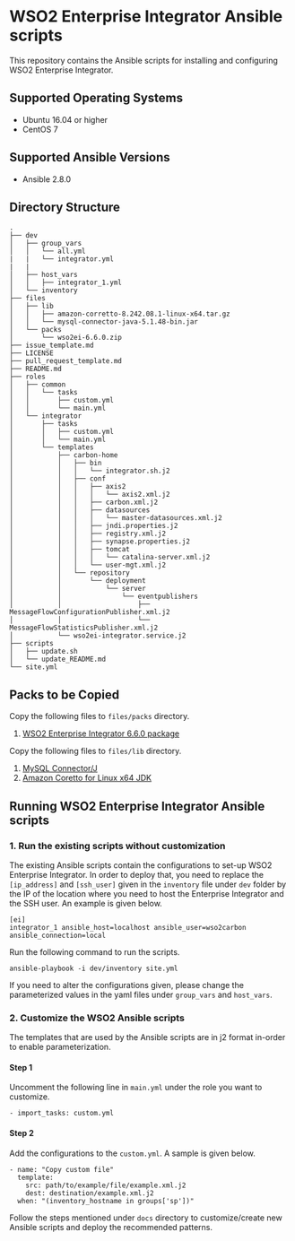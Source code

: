 # WSO2 Enterprise Integrator Ansible scripts

This repository contains the Ansible scripts for installing and configuring WSO2 Enterprise Integrator.

## Supported Operating Systems
- Ubuntu 16.04 or higher
- CentOS 7

## Supported Ansible Versions

- Ansible 2.8.0

## Directory Structure
```
.
├── dev
│   ├── group_vars
│   │   └── all.yml
|   |   └── integrator.yml
|   |
│   ├── host_vars
│   │   ├── integrator_1.yml
│   └── inventory
├── files
│   ├── lib
│   │   ├── amazon-corretto-8.242.08.1-linux-x64.tar.gz
│   │   └── mysql-connector-java-5.1.48-bin.jar
│   └── packs
│       └── wso2ei-6.6.0.zip
├── issue_template.md
├── LICENSE
├── pull_request_template.md
├── README.md
├── roles
│   ├── common
│   │   └── tasks
│   │       ├── custom.yml
│   │       └── main.yml
│   └── integrator
│       ├── tasks
│       │   ├── custom.yml
│       │   └── main.yml
│       └── templates
│           ├── carbon-home
│           │   ├── bin
│           │   │   └── integrator.sh.j2
│           │   ├── conf
│           │   │   ├── axis2
│           │   │   │   └── axis2.xml.j2
│           │   │   ├── carbon.xml.j2
│           │   │   ├── datasources
│           │   │   │   └── master-datasources.xml.j2
│           │   │   ├── jndi.properties.j2
│           │   │   ├── registry.xml.j2
│           │   │   ├── synapse.properties.j2
│           │   │   ├── tomcat
│           │   │   │   └── catalina-server.xml.j2
│           │   │   └── user-mgt.xml.j2
│           │   └── repository
│           │       └── deployment
│           │           └── server
│           │               └── eventpublishers
│           │                   ├── MessageFlowConfigurationPublisher.xml.j2
│           │                   └── MessageFlowStatisticsPublisher.xml.j2
│           └── wso2ei-integrator.service.j2
├── scripts
│   ├── update.sh
│   └── update_README.md
└── site.yml
```

## Packs to be Copied

Copy the following files to `files/packs` directory.

1. [WSO2 Enterprise Integrator 6.6.0 package](https://wso2.com/integration/install/)

Copy the following files to `files/lib` directory.

1. [MySQL Connector/J](https://dev.mysql.com/downloads/connector/j/5.1.html)
2. [Amazon Coretto for Linux x64 JDK](https://docs.aws.amazon.com/corretto/latest/corretto-11-ug/downloads-list.html)

## Running WSO2 Enterprise Integrator Ansible scripts

### 1. Run the existing scripts without customization
The existing Ansible scripts contain the configurations to set-up WSO2 Enterprise Integrator. In order to deploy that, you need to replace the `[ip_address]` and `[ssh_user]` given in the `inventory` file under `dev` folder by the IP of the location where you need to host the Enterprise Integrator and the SSH user. An example is given below.
```
[ei]
integrator_1 ansible_host=localhost ansible_user=wso2carbon ansible_connection=local
```

Run the following command to run the scripts.

`ansible-playbook -i dev/inventory site.yml`

If you need to alter the configurations given, please change the parameterized values in the yaml files under `group_vars` and `host_vars`.

### 2. Customize the WSO2 Ansible scripts

The templates that are used by the Ansible scripts are in j2 format in-order to enable parameterization.

#### Step 1
Uncomment the following line in `main.yml` under the role you want to customize.
```
- import_tasks: custom.yml
```

#### Step 2
Add the configurations to the `custom.yml`. A sample is given below.

```
- name: "Copy custom file"
  template:
    src: path/to/example/file/example.xml.j2
    dest: destination/example.xml.j2
  when: "(inventory_hostname in groups['sp'])"
```

Follow the steps mentioned under `docs` directory to customize/create new Ansible scripts and deploy the recommended patterns.
